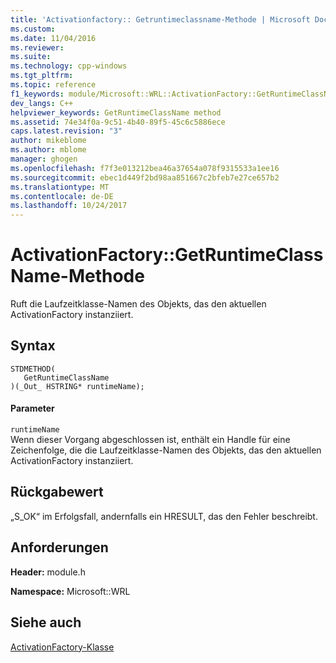 ```yaml
---
title: 'Activationfactory:: Getruntimeclassname-Methode | Microsoft Docs'
ms.custom: 
ms.date: 11/04/2016
ms.reviewer: 
ms.suite: 
ms.technology: cpp-windows
ms.tgt_pltfrm: 
ms.topic: reference
f1_keywords: module/Microsoft::WRL::ActivationFactory::GetRuntimeClassName
dev_langs: C++
helpviewer_keywords: GetRuntimeClassName method
ms.assetid: 74e34f0a-9c51-4b40-89f5-45c6c5886ece
caps.latest.revision: "3"
author: mikeblome
ms.author: mblome
manager: ghogen
ms.openlocfilehash: f7f3e013212bea46a37654a078f9315533a1ee16
ms.sourcegitcommit: ebec1d449f2bd98aa851667c2bfeb7e27ce657b2
ms.translationtype: MT
ms.contentlocale: de-DE
ms.lasthandoff: 10/24/2017
---
```

# <a name="activationfactorygetruntimeclassname-method"></a>ActivationFactory::GetRuntimeClassName-Methode
Ruft die Laufzeitklasse-Namen des Objekts, das den aktuellen ActivationFactory instanziiert.  
  
## <a name="syntax"></a>Syntax  
  
```  
STDMETHOD(  
   GetRuntimeClassName  
)(_Out_ HSTRING* runtimeName);  
```  
  
#### <a name="parameters"></a>Parameter  
 `runtimeName`  
 Wenn dieser Vorgang abgeschlossen ist, enthält ein Handle für eine Zeichenfolge, die die Laufzeitklasse-Namen des Objekts, das den aktuellen ActivationFactory instanziiert.  
  
## <a name="return-value"></a>Rückgabewert  
 „S_OK“ im Erfolgsfall, andernfalls ein HRESULT, das den Fehler beschreibt.  
  
## <a name="requirements"></a>Anforderungen  
 **Header:** module.h  
  
 **Namespace:** Microsoft::WRL  
  
## <a name="see-also"></a>Siehe auch  
 [ActivationFactory-Klasse](../windows/activationfactory-class.md)